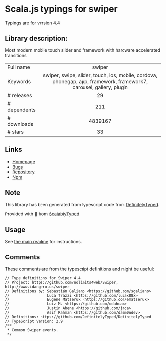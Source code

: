 
# Scala.js typings for swiper

Typings are for version 4.4

## Library description:
Most modern mobile touch slider and framework with hardware accelerated transitions

|                    |                 |
| ------------------ | :-------------: |
| Full name          | swiper |
| Keywords           | swiper, swipe, slider, touch, ios, mobile, cordova, phonegap, app, framework, framework7, carousel, gallery, plugin |
| # releases         | 29 |
| # dependents       | 211 |
| # downloads        | 4839167 |
| # stars            | 33 |

## Links
- [Homepage](http://www.idangero.us/swiper/)
- [Bugs](https://github.com/nolimits4web/Swiper/issues)
- [Repository](https://github.com/nolimits4web/Swiper)
- [Npm](https://www.npmjs.com/package/swiper)
    


## Note
This library has been generated from typescript code from [DefinitelyTyped](https://definitelytyped.org).

Provided with :purple_heart: from [ScalablyTyped](https://github.com/oyvindberg/ScalablyTyped)

## Usage
See [the main readme](../../readme.md) for instructions.

## Comments

These comments are from the typescript definitions and might be useful:
```
// Type definitions for Swiper 4.4
// Project: https://github.com/nolimits4web/Swiper, http://www.idangero.us/swiper
// Definitions by: Sebastián Galiano <https://github.com/sgaliano>
//                 Luca Trazzi <https://github.com/lucax88x>
//                 Eugene Matseruk <https://github.com/ematseruk>
//                 Luiz M. <https://github.com/odahcam>
//                 Justin Abene <https://github.com/jmca>
//                 Asif Rahman <https://github.com/daem0ndev>
// Definitions: https://github.com/DefinitelyTyped/DefinitelyTyped
// TypeScript Version: 2.9
/**
 * Common Swiper events.
 */

```

